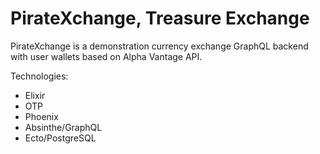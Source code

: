 # PirateXchange, Treasure Exchange

PirateXchange is a demonstration currency exchange GraphQL backend with user wallets based on Alpha Vantage API.

Technologies:
  * Elixir
  * OTP
  * Phoenix
  * Absinthe/GraphQL
  * Ecto/PostgreSQL
